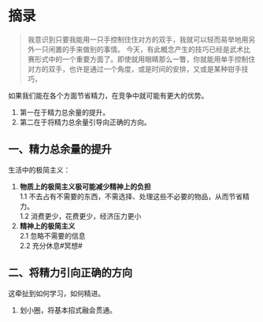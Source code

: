 # 摘录

>我意识到只要我能用一只手控制住住对方的双手，我就可以轻而易举地用另外一只闲置的手来做别的事情。
>今天，有此概念产生的技巧已经是武术比赛形式中的一个重要方面了。即使就用眼睛那么一瞥，你就能用单手控制住对方的双手，也许是通过一个角度，或是时间的安排，又或是某种钳手技巧，

如果我们能在各个方面节省精力，在竞争中就可能有更大的优势。  
1. 第一在于精力总余量的提升。
2. 第二在于将精力总余量引导向正确的方向。  

## 一、精力总余量的提升
生活中的极简主义：  
1. **物质上的极简主义极可能减少精神上的负担**  
1.1 不去占有不需要的东西，不需选择、处理这些不必要的物品，从而节省精力。  
1.2 消费更少，花费更少，经济压力更小
2. **精神上的极简主义**  
2.1 忽略不需要的信息  
2.2 充分休息#冥想#

## 二、将精力引向正确的方向
这牵扯到如何学习，如何精进。
1. 划小圈，将基本招式融会贯通。